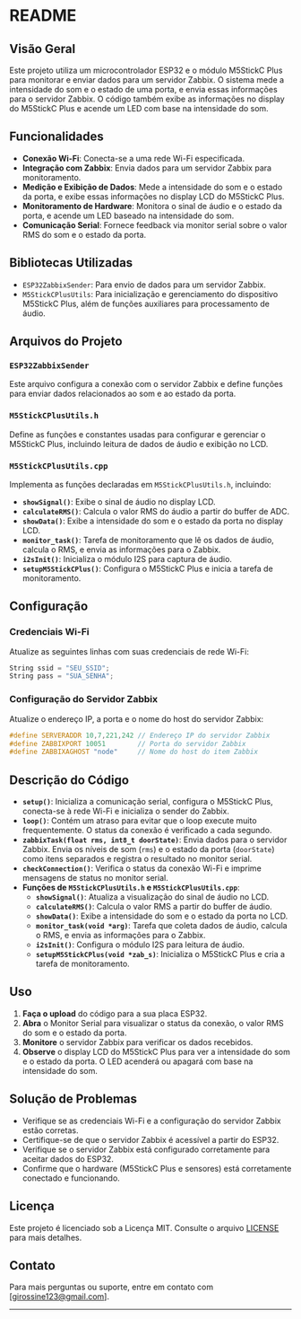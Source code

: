 # README

## Visão Geral

Este projeto utiliza um microcontrolador ESP32 e o módulo M5StickC Plus para monitorar e enviar dados para um servidor Zabbix. O sistema mede a intensidade do som e o estado de uma porta, e envia essas informações para o servidor Zabbix. O código também exibe as informações no display do M5StickC Plus e acende um LED com base na intensidade do som.

## Funcionalidades

- **Conexão Wi-Fi**: Conecta-se a uma rede Wi-Fi especificada.
- **Integração com Zabbix**: Envia dados para um servidor Zabbix para monitoramento.
- **Medição e Exibição de Dados**: Mede a intensidade do som e o estado da porta, e exibe essas informações no display LCD do M5StickC Plus.
- **Monitoramento de Hardware**: Monitora o sinal de áudio e o estado da porta, e acende um LED baseado na intensidade do som.
- **Comunicação Serial**: Fornece feedback via monitor serial sobre o valor RMS do som e o estado da porta.

## Bibliotecas Utilizadas

- `ESP32ZabbixSender`: Para envio de dados para um servidor Zabbix.
- `M5StickCPlusUtils`: Para inicialização e gerenciamento do dispositivo M5StickC Plus, além de funções auxiliares para processamento de áudio.

## Arquivos do Projeto

### `ESP32ZabbixSender`

Este arquivo configura a conexão com o servidor Zabbix e define funções para enviar dados relacionados ao som e ao estado da porta.

### `M5StickCPlusUtils.h`

Define as funções e constantes usadas para configurar e gerenciar o M5StickC Plus, incluindo leitura de dados de áudio e exibição no LCD.

### `M5StickCPlusUtils.cpp`

Implementa as funções declaradas em `M5StickCPlusUtils.h`, incluindo:
- **`showSignal()`**: Exibe o sinal de áudio no display LCD.
- **`calculateRMS()`**: Calcula o valor RMS do áudio a partir do buffer de ADC.
- **`showData()`**: Exibe a intensidade do som e o estado da porta no display LCD.
- **`monitor_task()`**: Tarefa de monitoramento que lê os dados de áudio, calcula o RMS, e envia as informações para o Zabbix.
- **`i2sInit()`**: Inicializa o módulo I2S para captura de áudio.
- **`setupM5StickCPlus()`**: Configura o M5StickC Plus e inicia a tarefa de monitoramento.

## Configuração

### Credenciais Wi-Fi

Atualize as seguintes linhas com suas credenciais de rede Wi-Fi:

```cpp
String ssid = "SEU_SSID";
String pass = "SUA_SENHA";
```

### Configuração do Servidor Zabbix

Atualize o endereço IP, a porta e o nome do host do servidor Zabbix:

```cpp
#define SERVERADDR 10,7,221,242 // Endereço IP do servidor Zabbix
#define ZABBIXPORT 10051        // Porta do servidor Zabbix
#define ZABBIXAGHOST "node"     // Nome do host do item Zabbix
```

## Descrição do Código

- **`setup()`**: Inicializa a comunicação serial, configura o M5StickC Plus, conecta-se à rede Wi-Fi e inicializa o sender do Zabbix.
- **`loop()`**: Contém um atraso para evitar que o loop execute muito frequentemente. O status da conexão é verificado a cada segundo.
- **`zabbixTask(float rms, int8_t doorState)`**: Envia dados para o servidor Zabbix. Envia os níveis de som (`rms`) e o estado da porta (`doorState`) como itens separados e registra o resultado no monitor serial.
- **`checkConnection()`**: Verifica o status da conexão Wi-Fi e imprime mensagens de status no monitor serial.
- **Funções de `M5StickCPlusUtils.h` e `M5StickCPlusUtils.cpp`**:
  - **`showSignal()`**: Atualiza a visualização do sinal de áudio no LCD.
  - **`calculateRMS()`**: Calcula o valor RMS a partir do buffer de áudio.
  - **`showData()`**: Exibe a intensidade do som e o estado da porta no LCD.
  - **`monitor_task(void *arg)`**: Tarefa que coleta dados de áudio, calcula o RMS, e envia as informações para o Zabbix.
  - **`i2sInit()`**: Configura o módulo I2S para leitura de áudio.
  - **`setupM5StickCPlus(void *zab_s)`**: Inicializa o M5StickC Plus e cria a tarefa de monitoramento.

## Uso

1. **Faça o upload** do código para a sua placa ESP32.
2. **Abra** o Monitor Serial para visualizar o status da conexão, o valor RMS do som e o estado da porta.
3. **Monitore** o servidor Zabbix para verificar os dados recebidos.
4. **Observe** o display LCD do M5StickC Plus para ver a intensidade do som e o estado da porta. O LED acenderá ou apagará com base na intensidade do som.

## Solução de Problemas

- Verifique se as credenciais Wi-Fi e a configuração do servidor Zabbix estão corretas.
- Certifique-se de que o servidor Zabbix é acessível a partir do ESP32.
- Verifique se o servidor Zabbix está configurado corretamente para aceitar dados do ESP32.
- Confirme que o hardware (M5StickC Plus e sensores) está corretamente conectado e funcionando.

## Licença

Este projeto é licenciado sob a Licença MIT. Consulte o arquivo [LICENSE](LICENSE) para mais detalhes.

## Contato

Para mais perguntas ou suporte, entre em contato com [girossine123@gmail.com].

---
